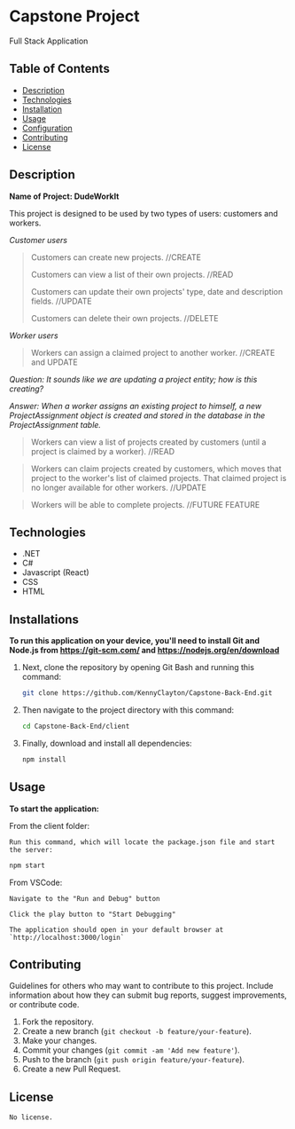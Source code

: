# Capstone Project
Full Stack Application

## Table of Contents
- [Description](#description)
- [Technologies](#technologies)
- [Installation](#installation)
- [Usage](#usage)
- [Configuration](#configuration)
- [Contributing](#contributing)
- [License](#license)


## Description
**Name of Project: DudeWorkIt**

This project is designed to be used by two types of users: customers and workers.

_Customer users_

> Customers can create new projects. //CREATE
> 
> Customers can view a list of their own projects. //READ
> 
> Customers can update their own projects' type, date and description fields. //UPDATE
> 
> Customers can delete their own projects. //DELETE


_Worker users_

> Workers can assign a claimed project to another worker. //CREATE and UPDATE

_Question: It sounds like we are updating a project entity; how is this creating?_

_Answer: When a worker assigns an existing project to himself, a new _ProjectAssignment_ object is created and stored in the database in the ProjectAssignment table._

> Workers can view a list of projects created by customers (until a project is claimed by a worker). //READ

> Workers can claim projects created by customers, which moves that project to the worker's list of claimed projects. That claimed project is no longer available for other workers. //UPDATE

> Workers will be able to complete projects. //FUTURE FEATURE




## Technologies
- .NET
- C#
- Javascript (React)
- CSS
- HTML


## Installations

**To run this application on your device, you'll need to install Git and Node.js from https://git-scm.com/ and https://nodejs.org/en/download**

1. Next, clone the repository by opening Git Bash and running this command:
    ```bash
    git clone https://github.com/KennyClayton/Capstone-Back-End.git
    ```

2. Then navigate to the project directory with this command:
    ```bash
    cd Capstone-Back-End/client
    ```

3. Finally, download and install all dependencies:
    ```bash
    npm install
    ```

## Usage

**To start the application:**

   From the client folder:
   
    Run this command, which will locate the package.json file and start the server:
    
   ```bash
   npm start
   ```
   
   From VSCode:
   
    Navigate to the "Run and Debug" button
    
    Click the play button to "Start Debugging"
    
    The application should open in your default browser at `http://localhost:3000/login`

## Contributing
Guidelines for others who may want to contribute to this project. Include information about how they can submit bug reports, suggest improvements, or contribute code.

1. Fork the repository.
2. Create a new branch (`git checkout -b feature/your-feature`).
3. Make your changes.
4. Commit your changes (`git commit -am 'Add new feature'`).
5. Push to the branch (`git push origin feature/your-feature`).
6. Create a new Pull Request.

## License
    No license.
